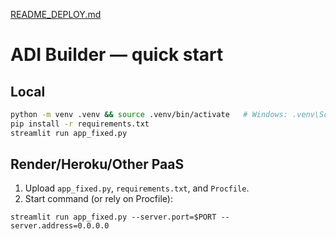 [README_DEPLOY.md](https://github.com/user-attachments/files/22622442/README_DEPLOY.md)
# ADI Builder — quick start

## Local
```bash
python -m venv .venv && source .venv/bin/activate   # Windows: .venv\Scripts\activate
pip install -r requirements.txt
streamlit run app_fixed.py
```

## Render/Heroku/Other PaaS
1) Upload `app_fixed.py`, `requirements.txt`, and `Procfile`.
2) Start command (or rely on Procfile):
```
streamlit run app_fixed.py --server.port=$PORT --server.address=0.0.0.0
```
